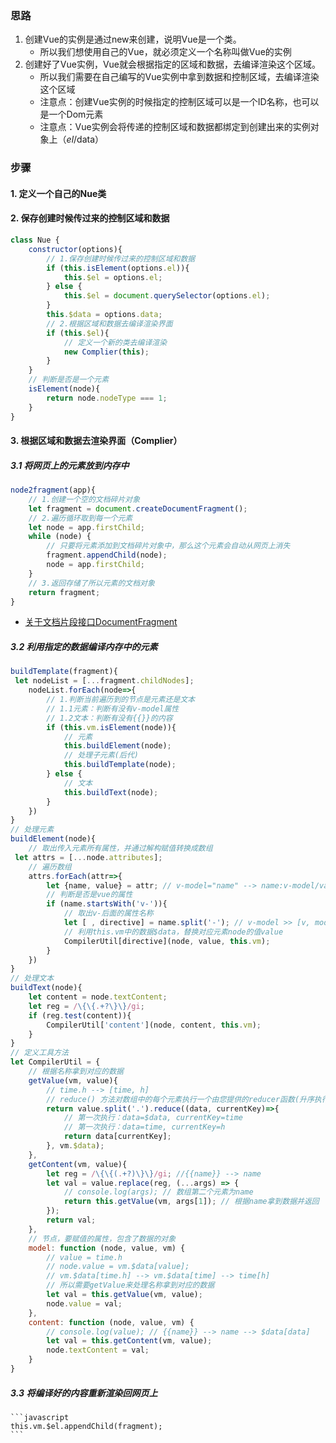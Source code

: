 ### 思路

1. 创建Vue的实例是通过new来创建，说明Vue是一个类。
   - 所以我们想使用自己的Vue，就必须定义一个名称叫做Vue的实例
2. 创建好了Vue实例，Vue就会根据指定的区域和数据，去编译渲染这个区域。
   - 所以我们需要在自己编写的Vue实例中拿到数据和控制区域，去编译渲染这个区域
   - 注意点：创建Vue实例的时候指定的控制区域可以是一个ID名称，也可以是一个Dom元素
   - 注意点：Vue实例会将传递的控制区域和数据都绑定到创建出来的实例对象上（$el/$data）

### 步骤

#### 1. 定义一个自己的Nue类

#### 2. 保存创建时候传过来的控制区域和数据

```javascript
class Nue {
    constructor(options){
        // 1.保存创建时候传过来的控制区域和数据
        if (this.isElement(options.el)){
            this.$el = options.el;
        } else {
            this.$el = document.querySelector(options.el);
        }
        this.$data = options.data;
        // 2.根据区域和数据去编译渲染界面
        if (this.$el){
            // 定义一个新的类去编译渲染
            new Complier(this);
        }
    }
    // 判断是否是一个元素
    isElement(node){
        return node.nodeType === 1;
    }
}
```

#### 3. 根据区域和数据去渲染界面（Complier）

##### 3.1 将网页上的元素放到内存中

   ```javascript
   node2fragment(app){
       // 1.创建一个空的文档碎片对象
       let fragment = document.createDocumentFragment();
       // 2.遍历循环取到每一个元素
       let node = app.firstChild;
       while (node) {
           // 只要将元素添加到文档碎片对象中，那么这个元素会自动从网页上消失
           fragment.appendChild(node);
           node = app.firstChild;
       }
       // 3.返回存储了所以元素的文档对象
       return fragment;
   }
   ```

   - [关于文档片段接口DocumentFragment](https://developer.mozilla.org/zh-CN/docs/Web/API/DocumentFragment)

##### 3.2 利用指定的数据编译内存中的元素

   ```javascript
   buildTemplate(fragment){
   	let nodeList = [...fragment.childNodes];
       nodeList.forEach(node=>{
           // 1.判断当前遍历到的节点是元素还是文本
           // 1.1元素：判断有没有v-model属性
           // 1.2文本：判断有没有{{}}的内容
           if (this.vm.isElement(node)){
               // 元素
               this.buildElement(node);
               // 处理子元素(后代)
               this.buildTemplate(node);
           } else {
               // 文本
               this.buildText(node);
           }
       })
   }
   // 处理元素
   buildElement(node){
       // 取出传入元素所有属性，并通过解构赋值转换成数组
   	let attrs = [...node.attributes];
       // 遍历数组
       attrs.forEach(attr=>{
           let {name, value} = attr; // v-model="name" --> name:v-model/value:name
           // 判断是否是vue的属性
           if (name.startsWith('v-')){
               // 取出v-后面的属性名称
               let [ , directive] = name.split('-'); // v-model >> [v, model]
               // 利用this.vm中的数据$data，替换对应元素node的值value
               CompilerUtil[directive](node, value, this.vm);
           }
       })
   }
   // 处理文本
   buildText(node){
       let content = node.textContent;
       let reg = /\{\{.+?\}\}/gi;
       if (reg.test(content)){
           CompilerUtil['content'](node, content, this.vm);
       }
   }
   // 定义工具方法
   let CompilerUtil = {
       // 根据名称拿到对应的数据
       getValue(vm, value){
           // time.h --> [time, h]
           // reduce() 方法对数组中的每个元素执行一个由您提供的reducer函数(升序执行)，将其结果汇总为单个返回值。
           return value.split('.').reduce((data, currentKey)=>{
               // 第一次执行：data=$data, currentKey=time
               // 第一次执行：data=time, currentKey=h
               return data[currentKey];
           }, vm.$data);
       },
       getContent(vm, value){
           let reg = /\{\{(.+?)\}\}/gi; //{{name}} --> name
           let val = value.replace(reg, (...args) => {
               // console.log(args); // 数组第二个元素为name
               return this.getValue(vm, args[1]); // 根据name拿到数据并返回
           });
           return val;
       },
       // 节点，要赋值的属性，包含了数据的对象
       model: function (node, value, vm) {     
           // value = time.h
           // node.value = vm.$data[value];  
           // vm.$data[time.h] --> vm.$data[time] --> time[h]
           // 所以需要getValue来处理名称拿到对应的数据
           let val = this.getValue(vm, value);
           node.value = val;
       },
       content: function (node, value, vm) {
           // console.log(value); // {{name}} --> name --> $data[data]
           let val = this.getContent(vm, value);
           node.textContent = val;
       }
   }
   ```

##### 3.3 将编译好的内容重新渲染回网页上


	```javascript
	this.vm.$el.appendChild(fragment);
	```